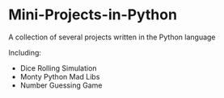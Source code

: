 # Mini-Projects-in-Python
A collection of several projects written in the Python language

Including:
* Dice Rolling Simulation
* Monty Python Mad Libs
* Number Guessing Game
